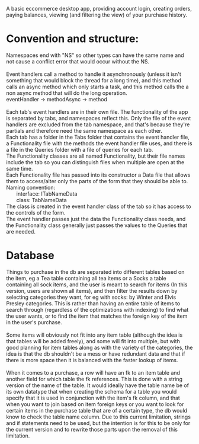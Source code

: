 A basic eccommerce desktop app, providing account login, creating orders, paying balances, viewing (and filtering the view) of your purchase history.
<br>

<h1>Convention and structure:</h1>
Namespaces end with "NS" so other types can have the same name and not cause a conflict error that would occur without the NS.
<br>
<br>
Event handlers call a method to handle it asynchronously (unless it isn't something that would block the thread for a long time), and this method calls an async method which only starts a task, and this method calls the a non async method that will do the long operation. <br>
eventHandler -> methodAsync -> method
<br>
<br>
Each tab's event handlers are in their own file. The functionality of the app is separated by tabs, and namespaces reflect this. Only the file of the event handlers are excluded from the tab namespace, and that's because they're partials and therefore need the same namespace as each other. <br>
Each tab has a folder in the Tabs folder that contains the event handler file, a Functionality file with the methods the event handler file uses, and there is a file in the Queries folder with a file of queries for each tab. <br>
The Functionality classes are all named Functionality, but their file names include the tab so you can distinguish files when multiple are open at the same time. <br>
Each Functionality file has passed into its constructor a Data file that allows them to access/alter only the parts of the form that they should be able to. <br>
Naming convention:<br>
&nbsp;&nbsp;&nbsp;&nbsp;&nbsp;&nbsp; interface: ITabNameData <br>
&nbsp;&nbsp;&nbsp;&nbsp;&nbsp;&nbsp; class: TabNameData <br>
The class is created in the event handler class of the tab so it has access to the controls of the form.<br>
The event handler passes just the data the Functionality class needs, and the Functionality class generally just passes the values to the Queries that are needed.


<h1>Database</h1>
Things to purchase in the db are separated into different tables based on the item, eg a Tea table containing all tea items or a Socks a table containing all sock items, and the user is meant to search for items (In this version, users are shown all items), and then filter the results down by selecting categories they want, for eg with socks: by Winter and Elvis Presley categories. This is rather than having an entire table of items to search through (regardless of the optimizations with indexing) to find what the user wants, or to find the item that matches the foreign key of the item in the user's purchase.
<br>
<br>
Some items will obviously not fit into any item table (although the idea is that tables will be added freely), and some will fit into multiple, but with good planning for item tables along as with the variety of the categories, the idea is that the db shouldn't be a mess or have redundant data and that if there is more space then it is balanced with the faster lookup of items.
<br>
<br>
When it comes to a purchase, a row will have an fk to an item table and another field for which table the fk references. This is done with a string version of the name of the table. It would ideally have the table name be of its own datatype that when creating the schema for a table you would specify that it is used in conjunction with the item's fk column, and that when you want to join based on item foreign keys or you want to look for certain items in the purchase table that are of a certain type, the db would know to check the table name column. Due to this current limitation, strings and if statements need to be used, but the intention is for this to be only for the current version and to rewrite those parts upon the removal of this limitation.
